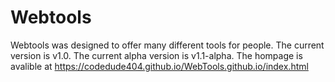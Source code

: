 # Webtools

Webtools was designed to offer many different tools for people. The current version is v1.0. The current alpha version is v1.1-alpha. The hompage is avalible at https://codedude404.github.io/WebTools.github.io/index.html
